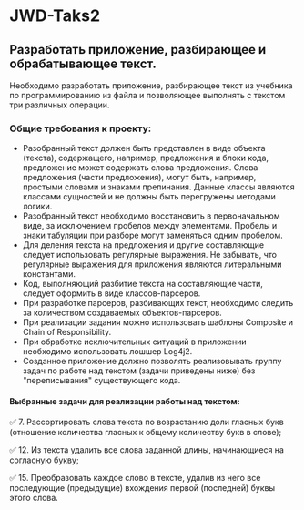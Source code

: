 # JWD-Taks2
## Разработать приложение, разбирающее и обрабатывающее текст.
  Необходимо разработать приложение, разбирающее текст из учебника по программированию из файла и позволяющее выполнять с текстом три различных операции.
### Общие требования к проекту:
 - Разобранный текст должен быть представлен в виде объекта (текста), содержащего, например, предложения и блоки кода, предложение может содержать слова предложения. Слова предложения (части предложения), могут быть, например, простыми словами и знаками препинания. Данные классы являются классами сущностей и не должны быть перегружены методами логики.
 - Разобранный текст необходимо восстановить в первоначальном виде, за исключением пробелов между элементами. Пробелы и знаки табуляции при разборе могут заменяться одним пробелом.
 - Для деления текста на предложения и другие составляющие следует использовать регулярные выражения. Не забывать, что регулярные выражения для приложения являются литеральными константами.
 - Код, выполняющий разбитие текста на составляющие части, следует оформить в виде классов-парсеров.
 - При разработке парсеров, разбивающих текст, необходимо следить за количеством создаваемых объектов-парсеров.
 - При реализации задания можно использовать шаблоны Composite и Chain of Responsibility.
 - При обработке исключительных ситуаций в приложении необходимо использовать лошшер Log4j2.
 - Созданное приложение должно позволять реализовывать группу задач по работе над текстом (задачи приведены ниже) без "переписывания" существующего кода.
#### Выбранные задачи для реализации работы над текстом:
  :white_check_mark: 7. Рассортировать слова текста по возрастанию доли гласных букв (отношение количества гласных к общему количеству букв в слове);
  
  :white_check_mark: 12. Из текста удалить все слова заданной длины, начинающиеся на согласную букву;
  
  :white_check_mark: 15. Преобразовать каждое слово в тексте, удалив из него все последующие (предыдущие) вхождения первой (последней) буквы этого слова.
  
